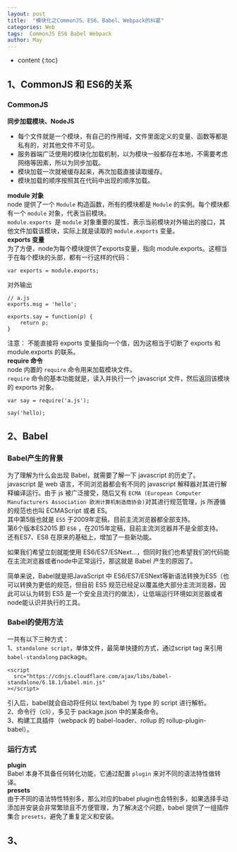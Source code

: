 ```yaml
---
layout: post
title:  "模块化之CommonJS、ES6、Babel、Webpack的纠葛"
categories: Web
tags:  CommonJS ES6 Babel Webpack
author: May
---
```


* content
{:toc}

## 1、CommonJS 和 ES6的关系
### CommonJS
**同步加载模块、NodeJS**
* 每个文件就是一个模块，有自己的作用域，文件里面定义的变量、函数等都是私有的，对其他文件不可见。  
* 服务器端广泛使用的模块化加载机制，以为模块一般都存在本地，不需要考虑网络等因素，所以为同步加载。  
* 模块加载一次就被缓存起来，再次加载直接读取缓存。  
* 模块加载的顺序按照其在代码中出现的顺序加载。  

**module 对象**  
node 提供了一个 `Module` 构造函数，所有的模块都是 `Module` 的实例。每个模块都有一个 `module` 对象，代表当前模块。  
`module.exports `是 `module` 对象重要的属性，表示当前模块对外输出的接口，其他文件加载该模块，实际上就是读取的 `module.exports` 变量。  
**exports 变量**  
为了方便，node为每个模块提供了exports变量，指向 module.exports。这相当于在每个模块的头部，都有一行这样的代码：  
```
var exports = module.exports;
```  
对外输出
```
// a.js
exports.msg = 'hello';

exports.say = function(p) {
    return p;
}
```
注意： 不能直接将 exports 变量指向一个值，因为这相当于切断了 exports 和 module.exports 的联系。   
**require 命令**  
node 内置的 `require` 命令用来加载模块文件。  
`require` 命令的基本功能就是，读入并执行一个 javascript 文件，然后返回该模块的 exports 对象。
```
var say = require('a.js');

say('hello);
```
## 2、Babel  
### Babel产生的背景
为了理解为什么会出现 Babel，就需要了解一下 javascript 的历史了。  
javascript 是 web 语言，不同浏览器都会有不同的 javascript 解释器对其进行解释编译运行。由于 js 被广泛接受，随后又有 `ECMA (European Computer Manufacturers Association 欧洲计算机制造商协会)`对其进行规范管理，js 所遵循的规范也也叫 ECMAScript 或者 ES。  
其中第5版也就是 `ES5` 于2009年定稿，目前主流浏览器都全部支持。  
第6个版本ES2015 即 `ES6` ，在2015年定稿，目前主流浏览器并不是全部支持。  
还有ES7、ES8 在原来的基础上，增加了一些新功能。  

如果我们希望立刻就能使用 ES6/ES7/ESNext...，但同时我们也希望我们的代码能在主流浏览器或者node中正常运行，那这就是 Babel 产生的原因了。  

简单来说，Babel就是把JavaScript 中 ES6/ES7/ESNext等新语法转换为ES5（也可以转换为更低的规范，但目前 ES5 规范已经足以覆盖绝大部分主流浏览器，因此可以认为转到 ES5 是一个安全且流行的做法），让低端运行环境如浏览器或者node能认识并执行的工具。  

### Babel的使用方法  
一共有以下三种方式：  
1、`standalone script`，单体文件，最简单快捷的方式，通过script tag 来引用 `babel-standalong` package。    
```
<script
  src="https://cdnjs.cloudflare.com/ajax/libs/babel-standalone/6.18.1/babel.min.js"
></script>
```   
引入后，babel就会自动将任何以 text/babel 为 type 的 script 进行解析。  
2、命令行（cli），多见于 package.json 中的某条命令。  
3、构建工具插件（webpack 的 babel-loader、rollup 的 rollup-plugin-babel）。

### 运行方式  
**plugin**  
Babel 本身不具备任何转化功能，它通过配置 `plugin` 来对不同的语法特性做转译。  
**presets**  
由于不同的语法特性特别多，那么对应的babel plugin也会特别多，如果选择手动添加并安装会非常繁琐且不方便管理，为了解决这个问题，babel 提供了一组插件集合 `presets`，避免了重复定义和安装。
## 3、